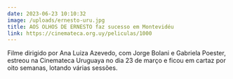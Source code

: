 ```yaml
---
date: 2023-06-23 10:10:32
image: /uploads/ernesto-uru.jpg
title: AOS OLHOS DE ERNESTO faz sucesso em Montevidéu
link: https://cinemateca.org.uy/peliculas/1000
---
```

Filme dirigido por Ana Luiza Azevedo, com Jorge Bolani e Gabriela Poester, estreou na Cinemateca Uruguaya no dia 23 de março e ficou em cartaz por oito semanas, lotando várias sessões.